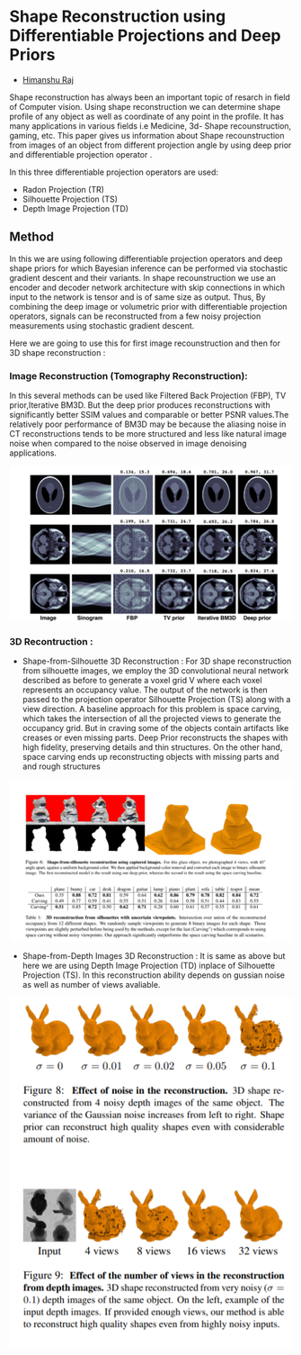 # Shape Reconstruction using Differentiable Projections and Deep Priors

- [Himanshu Raj](https://github.com/himanshuraj001)

Shape reconstruction has always been an important topic of resarch in field of Computer vision. Using shape reconstruction we can determine  shape profile of any object as well as coordinate of any point in the profile. It has many applications in various fields i.e Medicine, 3d- Shape recounstruction, gaming, etc. This paper gives us information about Shape recounstruction from images of an object from different projection angle by using deep prior and differentiable projection operator .


In this three differentiable projection operators are used:
* Radon Projection (TR)
* Silhouette Projection (TS)
* Depth Image Projection (TD)

## Method

In this we are using following differentiable projection operators and deep shape priors for which Bayesian inference can be performed via stochastic gradient descent and their variants. In shape recounstruction we use an encoder and decoder network architecture with skip connections in which input to the network is tensor and is of same size as output. Thus, By combining the deep image or volumetric prior with differentiable projection operators, signals can be reconstructed from a few noisy projection measurements using stochastic gradient descent.

Here we are going to use this for first image recounstruction and then for 3D shape reconstruction :

### Image Reconstruction (Tomography Reconstruction):
In this several methods can be  used like  Filtered Back Projection (FBP), TV prior,Iterative BM3D. But the deep prior produces reconstructions with significantly better SSIM values and comparable or better PSNR values.The relatively poor performance of BM3D may be because the aliasing noise in CT reconstructions tends to be more structured and less like natural image noise when compared to the noise observed in image denoising applications. 

<p align = "center">
<img src="images/Untitled%201.png"/>
</p>

### 3D Recontruction :
* Shape-from-Silhouette 3D Reconstruction : For 3D shape reconstruction from silhouette images, we employ the 3D convolutional neural network described as before to generate a voxel grid V where each voxel represents an occupancy value. The output of the network
is then passed to the projection operator Silhouette Projection (TS) along with a view direction. A baseline approach for this problem is space carving, which takes the intersection of all the projected views to generate the occupancy grid. But in craving some of the objects contain artifacts like creases or even missing parts. Deep Prior reconstructs the shapes with high fidelity, preserving details and thin structures. On the other hand, space carving ends up reconstructing objects with missing parts and and rough structures


<p align = "center">
<img src="images/Untitled.png" />
</p>

* Shape-from-Depth Images 3D Reconstruction : It is same as above but here we are using Depth Image Projection (TD) inplace of Silhouette Projection (TS). In this reconstruction ability depends on gussian noise as well as number of views avaliable.

<p align = "center">
<img src="images/Untitled1.png" />
</p>
